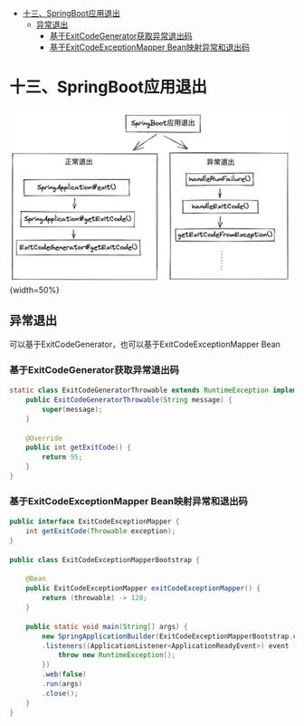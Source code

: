 <!-- START doctoc generated TOC please keep comment here to allow auto update -->
<!-- DON'T EDIT THIS SECTION, INSTEAD RE-RUN doctoc TO UPDATE -->

- [十三、SpringBoot应用退出](#%E5%8D%81%E4%B8%89springboot%E5%BA%94%E7%94%A8%E9%80%80%E5%87%BA)
  - [异常退出](#%E5%BC%82%E5%B8%B8%E9%80%80%E5%87%BA)
    - [基于ExitCodeGenerator获取异常退出码](#%E5%9F%BA%E4%BA%8Eexitcodegenerator%E8%8E%B7%E5%8F%96%E5%BC%82%E5%B8%B8%E9%80%80%E5%87%BA%E7%A0%81)
    - [基于ExitCodeExceptionMapper Bean映射异常和退出码](#%E5%9F%BA%E4%BA%8Eexitcodeexceptionmapper-bean%E6%98%A0%E5%B0%84%E5%BC%82%E5%B8%B8%E5%92%8C%E9%80%80%E5%87%BA%E7%A0%81)

<!-- END doctoc generated TOC please keep comment here to allow auto update -->

# 十三、SpringBoot应用退出

![SpringBoot应用退出架构](./images/image-20221206185406326.png){width=50%}


## 异常退出
可以基于ExitCodeGenerator，也可以基于ExitCodeExceptionMapper Bean

### 基于ExitCodeGenerator获取异常退出码
```Java
static class ExitCodeGeneratorThrowable extends RuntimeException implements ExitCodeGenerator {
	public ExitCodeGeneratorThrowable(String message) {
		super(message);
	}

	@Override
	public int getExitCode() {
		return 95;
	}
}
```

### 基于ExitCodeExceptionMapper Bean映射异常和退出码

```Java
public interface ExitCodeExceptionMapper {
	int getExitCode(Throwable exception);
}

public class ExitCodeExceptionMapperBootstrap {

	@Bean
	public ExitCodeExceptionMapper exitCodeExceptionMapper() {
		return (throwable) -> 128;
	}
	
	public static void main(String[] args) {
		new SpringApplicationBuilder(ExitCodeExceptionMapperBootstrap.class)
		.listeners((ApplicationListener<ApplicationReadyEvent>) event -> {
			throw new RuntimeException();
		})
		.web(false)
		.run(args)
		.close();
	}
}
```

